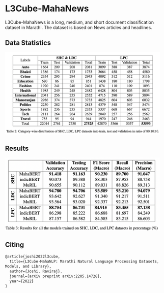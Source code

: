 # L3Cube-MahaNews

L3Cube-MahaNews is a long, medium, and short document classification dataset in Marathi. The dataset is based on News articles and headlines.

## Data Statistics
![Alt Text](mahanews_stats.png)

## Results
![Alt Text](mahanews_results.png)

## Citing
```
@article{joshi2022l3cube,
  title={L3Cube-MahaNLP: Marathi Natural Language Processing Datasets, Models, and Library},
  author={Joshi, Raviraj},
  journal={arXiv preprint arXiv:2205.14728},
  year={2022}
}
```
